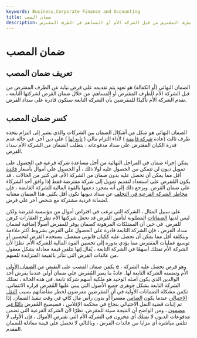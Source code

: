 ```yaml
---
keywords: Business,Corporate Finance and Accounting
title: ضمان المصب
description: ضمان المصب (أو الكفالة) هو تعهد يتم تقديمه على قرض نيابة عن الطرف المقترض من قبل الشركة الأم أو المساهم في الطرف المقترض.
---
```


# ضمان المصب
## تعريف ضمان المصب

الضمان النهائي (أو الكفالة) هو تعهد يتم تقديمه على قرض نيابة عن الطرف المقترض من قبل الشركة الأم للطرف المقترض أو المساهم. من خلال ضمان القرض لشركتها التابعة ، تقدم الشركة الأم تأكيدًا للمقرضين بأن الشركة التابعة ستكون قادرة على سداد القرض.

## كسر ضمان المصب

الضمان النهائي هو شكل من أشكال الضمان بين الشركات والذي يشير إلى التزام يتخذه طرف ثالث (عادة [شركة قابضة](/holdingcompany) ) لأداء التزام مالي ( [تابع لها](/subsidiary) ) على دين آخر. في حالة عدم قدرة الكيان المقترض على سداد مدفوعاته ، يتطلب الضمان من الشركة الأم سداد القرض.

يمكن إجراء ضمان في المراحل النهائية من أجل مساعدة شركة فرعية في الحصول على تمويل ديون لن تتمكن من الحصول عليه لولا ذلك ، أو الحصول على أموال بأسعار [فائدة](/interestrate) أقل مما يمكن أن تحصل عليه بدون ضمان من الشركة الأم. في كثير من الحالات ، قد يكون المُقرض على استعداد لتقديم تمويل إلى شركة مقترضة فقط إذا وافق أحد الشركاء على ضمان القرض. ويرجع ذلك إلى أنه بمجرد دعمها بالقوة المالية للشركة القابضة ، فإن [مخاطر الشركة الفرعية في التخلف](/defaultrisk) عن سداد ديونها تكون أقل بكثير. هذا الضمان مشابه لضمانة فردية مشتركة مع شخص آخر على قرض.

على سبيل المثال ، الشركة التي ترغب في اقتراض أموال من مؤسسة مُقرضة ولكن ليس لديها [الضمانات](/collateral) المطلوبة لتأمين القرض قد تجعل شركتها الأم تطرح العقارات كرهن للقرض. في حين أن الممتلكات المرهونة كضمان يوفر للمقرض أصولًا إضافية لضمان سداد القرض ، فإن الشركة التابعة قادرة على الحصول على القرض بشروط أكثر ملاءمة وبتكلفة أقل مما يمكن أن تحصل عليه ككيان قانوني منفصل. يستخدم القرض لتحسين أو توسيع عمليات المقترض مما يؤدي بدوره إلى تحسين القوة المالية للشركة الأم. نظرًا لأن الشركة الأم تمتلك أسهمًا في الشركة التابعة ، يُقال إنها تتلقى قيمة معادلة بشكل معقول من عائدات القرض التي تتأثر بالقيمة المتزايدة للسهم.

يكمن ضمان المصب على النقيض من [الضمان الأولي](/upstream-guarantee) [e](/upstream-guarantee) ، وهو قرض تحصل عليه الشركة الأم وتضمنه الشركة التابعة لها. عادةً ما يصر المُقرض على ضمان أولي عندما يقرض أحد الوالدين الذي يكون أصله الوحيد هو ملكية أسهم شركة تابعة. في هذه الحالة ، تمتلك الشركة التابعة بشكل جوهري جميع الأصول التي يبني عليها المُقرض قراره الائتماني. تكمن مشكلة الضمانات الأولية في أن المقرضين معرضون لخطر مقاضاتهم بسبب [النقل الاحتيالي](/fraudulentconveyance) عندما يكون [الضامن](/guarantor) معسراً أو بدون رأس مال كافٍ في وقت تنفيذ الضمان. إذا تم إثبات قضية النقل الاحتيالي بنجاح في محكمة الإفلاس ، فسيصبح المُقرض [دائنًا غير مضمون](/unsecuredcreditor) ، ومن الواضح أن النتيجة سيئة للمقرض. نظرًا لأن الشركة الفرعية التي تضمن مدفوعات الديون لا تمتلك أي مخزون في الشركة الأم التي تقترض الأموال ، فإن الأولى لا تتلقى مباشرة أي مزايا من عائدات القرض ، وبالتالي لا تحصل على قيمة معادلة للضمان المقدم.

